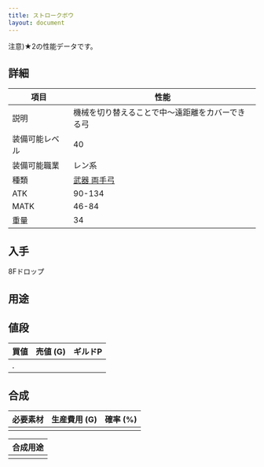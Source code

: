 ```yaml
---
title: ストロークボウ
layout: document
---
```

注意)★2の性能データです。
## 詳細

|項目|性能|
|---|---|
|説明|機械を切り替えることで中～遠距離をカバーできる弓|
|装備可能レベル|40|
|装備可能職業|レン系|
|種類|[武器 両手弓](武器(両手弓))|
|ATK|90-134|
|MATK|46-84|
|重量|34|

## 入手

8Fドロップ

## 用途

## 値段

|買値|売値 (G)|ギルドP|
|---|---|---|
|.|||

## 合成

|必要素材|生産費用 (G)|確率 (%)|
|---|---|---|
||||

|合成用途|
|---|
||
